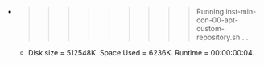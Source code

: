 * >>>>>>>>> Running inst-min-con-00-apt-custom-repository.sh ...
  * Disk size = 512548K. Space Used = 6236K. Runtime = 00:00:00:04.

